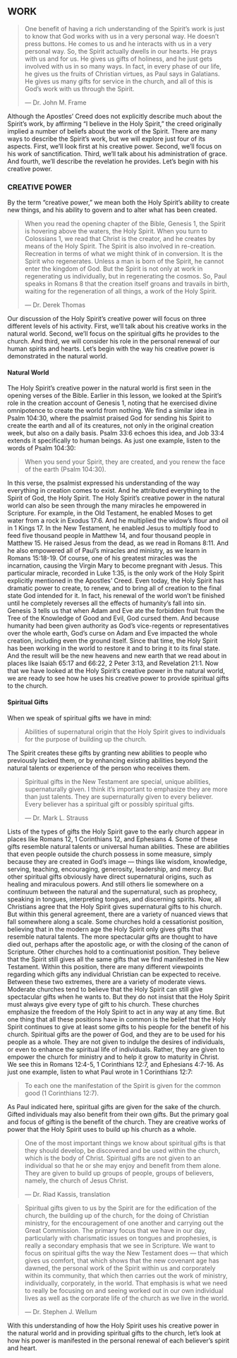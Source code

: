 ## WORK

> One benefit of having a rich understanding of the Spirit’s work is just to know that God works with us in a very personal way. He doesn’t press buttons. He comes to us and he interacts with us in a very personal way. So, the Spirit actually dwells in our hearts. He prays with us and for us. He gives us gifts of holiness, and he just gets involved with us in so many ways. In fact, in every phase of our life, he gives us the fruits of Christian virtues, as Paul says in Galatians. He gives us many gifts for service in the church, and all of this is God’s work with us through the Spirit. 
> 
> —	Dr. John M. Frame

Although the Apostles’ Creed does not explicitly describe much about the Spirit’s work, by affirming “I believe in the Holy Spirit,” the creed originally implied a number of beliefs about the work of the Spirit. 
There are many ways to describe the Spirit’s work, but we will explore just four of its aspects. First, we’ll look first at his creative power. Second, we’ll focus on his work of sanctification. Third, we’ll talk about his administration of grace. And fourth, we’ll describe the revelation he provides. Let’s begin with his creative power.


### CREATIVE POWER

By the term “creative power,” we mean both the Holy Spirit’s ability to create new things, and his ability to govern and to alter what has been created.

> When you read the opening chapter of the Bible, Genesis 1, the Spirit is hovering above the waters, the Holy Spirit. When you turn to Colossians 1, we read that Christ is the creator, and he creates by means of the Holy Spirit. The Spirit is also involved in re-creation. Recreation in terms of what we might think of in conversion. It is the Spirit who regenerates. Unless a man is born of the Spirit, he cannot enter the kingdom of God. But the Spirit is not only at work in regenerating us individually, but in regenerating the cosmos. So, Paul speaks in Romans 8 that the creation itself groans and travails in birth, waiting for the regeneration of all things, a work of the Holy Spirit. 
> 
> —	Dr. Derek Thomas

Our discussion of the Holy Spirit’s creative power will focus on three different levels of his activity. First, we’ll talk about his creative works in the natural world. Second, we’ll focus on the spiritual gifts he provides to the church. And third, we will consider his role in the personal renewal of our human spirits and hearts. Let’s begin with the way his creative power is demonstrated in the natural world.


#### Natural World

The Holy Spirit’s creative power in the natural world is first seen in the opening verses of the Bible. Earlier in this lesson, we looked at the Spirit’s role in the creation account of Genesis 1, noting that he exercised divine omnipotence to create the world from nothing. We find a similar idea in Psalm 104:30, where the psalmist praised God for sending his Spirit to create the earth and all of its creatures, not only in the original creation week, but also on a daily basis. Psalm 33:6 echoes this idea, and Job 33:4 extends it specifically to human beings.
As just one example, listen to the words of Psalm 104:30:

> When you send your Spirit, they are created, and you renew the face of the earth (Psalm 104:30).

In this verse, the psalmist expressed his understanding of the way everything in creation comes to exist. And he attributed everything to the Spirit of God, the Holy Spirit.
The Holy Spirit’s creative power in the natural world can also be seen through the many miracles he empowered in Scripture. For example, in the Old Testament, he enabled Moses to get water from a rock in Exodus 17:6. And he multiplied the widow’s flour and oil in 1 Kings 17. 
In the New Testament, he enabled Jesus to multiply food to feed five thousand people in Matthew 14, and four thousand people in Matthew 15. He raised Jesus from the dead, as we read in Romans 8:11. And he also empowered all of Paul’s miracles and ministry, as we learn in Romans 15:18-19. 
Of course, one of his greatest miracles was the incarnation, causing the Virgin Mary to become pregnant with Jesus. This particular miracle, recorded in Luke 1:35, is the only work of the Holy Spirit explicitly mentioned in the Apostles’ Creed.
Even today, the Holy Spirit has dramatic power to create, to renew, and to bring all of creation to the final state God intended for it. 
In fact, his renewal of the world won’t be finished until he completely reverses all the effects of humanity’s fall into sin. Genesis 3 tells us that when Adam and Eve ate the forbidden fruit from the Tree of the Knowledge of Good and Evil, God cursed them. And because humanity had been given authority as God’s vice-regents or representatives over the whole earth, God’s curse on Adam and Eve impacted the whole creation, including even the ground itself.
Since that time, the Holy Spirit has been working in the world to restore it and to bring it to its final state. And the result will be the new heavens and new earth that we read about in places like Isaiah 65:17 and 66:22, 2 Peter 3:13, and Revelation 21:1. 
Now that we have looked at the Holy Spirit’s creative power in the natural world, we are ready to see how he uses his creative power to provide spiritual gifts to the church.


#### Spiritual Gifts
	
When we speak of spiritual gifts we have in mind: 

> Abilities of supernatural origin that the Holy Spirit gives to individuals for the purpose of building up the church.
 
The Spirit creates these gifts by granting new abilities to people who previously lacked them, or by enhancing existing abilities beyond the natural talents or experience of the person who receives them. 

> Spiritual gifts in the New Testament are special, unique abilities, supernaturally given. I think it’s important to emphasize they are more than just talents. They are supernaturally given to every believer. Every believer has a spiritual gift or possibly spiritual gifts. 
> 
> —	Dr. Mark L. Strauss

Lists of the types of gifts the Holy Spirit gave to the early church appear in places like Romans 12, 1 Corinthians 12, and Ephesians 4. Some of these gifts resemble natural talents or universal human abilities. These are abilities that even people outside the church possess in some measure, simply because they are created in God’s image — things like wisdom, knowledge, serving, teaching, encouraging, generosity, leadership, and mercy. But other spiritual gifts obviously have direct supernatural origins, such as healing and miraculous powers. And still others lie somewhere on a continuum between the natural and the supernatural, such as prophecy, speaking in tongues, interpreting tongues, and discerning spirits. 
Now, all Christians agree that the Holy Spirit gives supernatural gifts to his church. But within this general agreement, there are a variety of nuanced views that fall somewhere along a scale. Some churches hold a cessationist position, believing that in the modern age the Holy Spirit only gives gifts that resemble natural talents. The more spectacular gifts are thought to have died out, perhaps after the apostolic age, or with the closing of the canon of Scripture.
Other churches hold to a continuationist position. They believe that the Spirit still gives all the same gifts that we find manifested in the New Testament. Within this position, there are many different viewpoints regarding which gifts any individual Christian can be expected to receive.
Between these two extremes, there are a variety of moderate views. Moderate churches tend to believe that the Holy Spirit can still give spectacular gifts when he wants to. But they do not insist that the Holy Spirit must always give every type of gift to his church. These churches emphasize the freedom of the Holy Spirit to act in any way at any time.
But one thing that all these positions have in common is the belief that the Holy Spirit continues to give at least some gifts to his people for the benefit of his church. Spiritual gifts are the power of God, and they are to be used for his people as a whole. They are not given to indulge the desires of individuals, or even to enhance the spiritual life of individuals. Rather, they are given to empower the church for ministry and to help it grow to maturity in Christ. We see this in Romans 12:4-5, 1 Corinthians 12:7, and Ephesians 4:7-16. As just one example, listen to what Paul wrote in 1 Corinthians 12:7:

> To each one the manifestation of the Spirit is given for the common good (1 Corinthians 12:7).

As Paul indicated here, spiritual gifts are given for the sake of the church. Gifted individuals may also benefit from their own gifts. But the primary goal and focus of gifting is the benefit of the church. They are creative works of power that the Holy Spirit uses to build up his church as a whole. 

> One of the most important things we know about spiritual gifts is that they should develop, be discovered and be used within the church, which is the body of Christ. Spiritual gifts are not given to an individual so that he or she may enjoy and benefit from them alone. They are given to build up groups of people, groups of believers, namely, the church of Jesus Christ. 
> 
> —	Dr. Riad Kassis, translation


> Spiritual gifts given to us by the Spirit are for the edification of the church, the building up of the church, for the doing of Christian ministry, for the encouragement of one another and carrying out the Great Commission. The primary focus that we have in our day, particularly with charismatic issues on tongues and prophesies, is really a secondary emphasis that we see in Scripture. We want to focus on spiritual gifts the way the New Testament does — that which gives us comfort, that which shows that the new covenant age has dawned, the personal work of the Spirit within us and corporately within its community, that which then carries out the work of ministry, individually, corporately, in the world. That emphasis is what we need to really be focusing on and seeing worked out in our own individual lives as well as the corporate life of the church as we live in the world. 
> 
> —	Dr. Stephen J. Wellum

With this understanding of how the Holy Spirit uses his creative power in the natural world and in providing spiritual gifts to the church, let’s look at how his power is manifested in the personal renewal of each believer’s spirit and heart.
